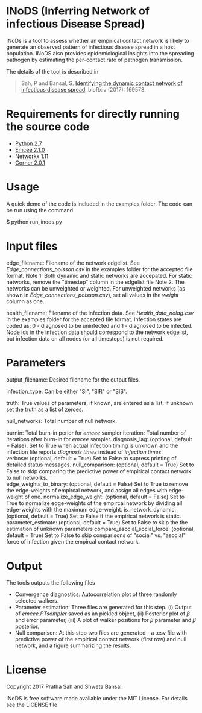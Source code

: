 INoDS (Inferring Network of infectious Disease Spread) 
================================================

INoDs is a tool to assess whether an empirical contact network is likely to generate an observed pattern of infectious disease spread in a host population. INoDS also provides epidemiological insights into the spreading pathogen by estimating the per-contact rate of pathogen transmission.

The details of the tool is described in

> Sah, P and Bansal, S. [Identifying the dynamic contact network of infectious disease spread](https://www.biorxiv.org/content/early/2017/07/28/169573). 
> bioRxiv (2017): 169573.


Requirements for directly running the source code
================================================
* [Python 2.7](http://python.org/)
* [Emcee 2.1.0](http://dfm.io/emcee/current/)
* [Networkx 1.11](https://networkx.github.io/)
* [Corner 2.0.1](https://pypi.python.org/pypi/corner/)


Usage
================================

A quick demo of the code is included in the examples folder. The code can be run using the command

$ python run_inods.py


Input files
================================
edge_filename: Filename of the network edgelist. See *Edge_connections_poisson.csv* in the examples folder for the accepted file format. 
Note 1: Both dynamic and static networks are accepated. For static networks, remove the "timestep" column in the edgelist file
Note 2: The networks can be unweighted or weighted. For unweighted networks (as shown in *Edge_connections_poisson.csv*), set all values in the *weight* column as one.

health_filename: Filename of the infection data. See *Health_data_nolag.csv* in the examples folder for the accepted file format. Infection states are coded as: 0 - diagnosed to be uninfected and 1 - diagnosed to be infected. Node ids in the infection data should correspond to the network edgelist, but infection data on all nodes (or all timesteps) is not required.

Parameters
===================================
output_filename: Desired filename for the output files.


infection_type: Can be either "SI", "SIR" or "SIS".


truth: True values of parameters, if known, are entered as a list. If unknown set the truth as a list of zeroes.


null_networks: Total number of null network. 


burnin: Total burn-in perior for *emcee* sampler 
iteration: Total number of iterations after burn-in for *emcee* sampler. 
diagnosis_lag: (optional, default = False). Set to True when actual infection timing is unknown and the infection file reports *diagnosis times* instead of *infection times*.  
verbose: (optional, default = True) Set to False to supress printing of detailed status messages. 
null_comparison: (optional, default = True) Set to False to skip comparing the predictive power of empirical contact network to null networks.  
edge_weights_to_binary: (optional, default = False) Set to True to remove the edge-weights of empircal network, and  assign all edges with edge-weight of one.
normalize_edge_weight: (optional, default = False) Set to True to normalize edge-weights of the empircal network by dividing all edge-weights with the maximum edge-weight.
is_network_dynamic: (optional, default = True) Set to False if the empirical network is static.
parameter_estimate: (optional, default = True) Set to False to skip the the estimation of unknown parameters
compare_asocial_social_force: (optional, default = True) Set to False to skip comparisons of "social" vs. "asocial" force of infection given the empircal contact network.


Output
================================

The tools outputs the following files

* Convergence diagnostics: Autocorrelation plot of three randomly selected walkers.
* Parameter estimation: Three files are generated for this step. (i) Output of *emcee.PTsampler* saved as an pickled object, (ii) Posterior plot of $\beta$ and error parameter, (iii) A plot of walker positions for $\beta$ parameter and $\beta$ posterior.
* Null comparison: At this step two files are generated - a .csv file with predictive power of the empirical contact network (first row) and null network, and a figure summarizing the results.


License
================================

Copyright 2017 Pratha Sah and Shweta Bansal.

INoDS is free software made available under the MIT License. For details see
the LICENSE file
